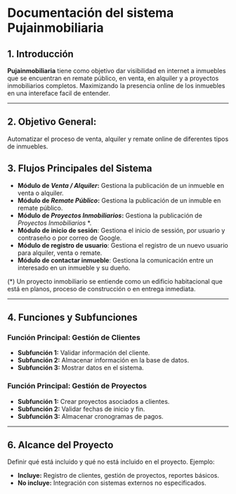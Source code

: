 # Documentación del sistema Pujainmobiliaria

## 1. Introducción
**Pujainmobiliaria** tiene como objetivo dar visibilidad en internet a inmuebles que se encuentran en remate público, en venta, en alquiler y a proyectos inmobiliarios completos. Maximizando la presencia online de los inmuebles en una intereface facil de entender.

---

## 2. Objetivo General:
Automatizar el proceso de venta, alquiler y remate online de diferentes tipos de inmuebles.


## 3. Flujos Principales del Sistema
- **Módulo de *Venta / Alquiler*:** Gestiona la publicación de un inmueble en venta o alquiler.
- **Módulo de *Remate Público*:** Gestiona la publicación de un inmuble en remate público.
- **Módulo de *Proyectos Inmobiliarios*:** Gestiona la publicación de *Proyectos Inmobiliarios* *.
- **Módulo de inicio de sesión**: Gestiona el inicio de sessión, por usuario y contraseño o por correo de Google.
- **Módulo de registro de usuario**: Gestiona el registro de un nuevo usuario para alquiler, venta o remate.
- **Módulo de contactar inmueble**: Gestiona la comunicación entre un interesado en un inmueble y su dueño.
<!-- TODO: módulos pendientes -->


(*) Un proyecto inmobiliario se entiende como un edificio habitacional que está en planos, proceso de construcción o en entrega inmediata.

---

## 4. Funciones y Subfunciones
### Función Principal: Gestión de Clientes
- **Subfunción 1:** Validar información del cliente.
- **Subfunción 2:** Almacenar información en la base de datos.
- **Subfunción 3:** Mostrar datos en el sistema.

### Función Principal: Gestión de Proyectos
- **Subfunción 1:** Crear proyectos asociados a clientes.
- **Subfunción 2:** Validar fechas de inicio y fin.
- **Subfunción 3:** Almacenar cronogramas de pagos.

---

## 6. Alcance del Proyecto
Definir qué está incluido y qué no está incluido en el proyecto. Ejemplo:  
- **Incluye:** Registro de clientes, gestión de proyectos, reportes básicos.  
- **No incluye:** Integración con sistemas externos no especificados.
